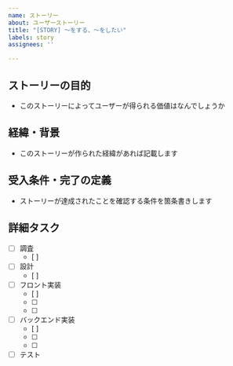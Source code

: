 ```yaml
---
name: ストーリー
about: ユーザーストーリー
title: "[STORY] 〜をする、〜をしたい"
labels: story
assignees: ''

---
```


## ストーリーの目的

- このストーリーによってユーザーが得られる価値はなんでしょうか

## 経緯・背景

- このストーリーが作られた経緯があれば記載します

## 受入条件・完了の定義

- ストーリーが達成されたことを確認する条件を箇条書きします

## 詳細タスク
- [ ] 調査
  - [ ] 
- [ ] 設計
  - [ ] 
- [ ] フロント実装
  - [ ] 
  - [ ] 
  - [ ] 
- [ ] バックエンド実装
  - [ ] 
  - [ ] 
  - [ ] 
- [ ] テスト
